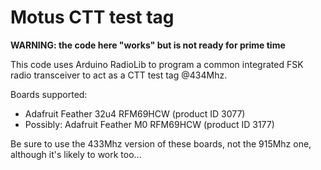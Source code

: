 Motus CTT test tag
==================

**WARNING: the code here "works" but is not ready for prime time**

This code uses Arduino RadioLib to program a common integrated FSK radio transceiver to act as a
CTT test tag @434Mhz.

Boards supported:
- Adafruit Feather 32u4 RFM69HCW (product ID 3077)
- Possibly: Adafruit Feather M0 RFM69HCW (product ID 3177)

 Be sure to use the 433Mhz version of these boards, not the 915Mhz one, although it's likely to
 work too...
 